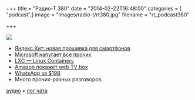 +++
title = "Радио-Т 380"
date = "2014-02-22T16:48:00"
categories = [ "podcast",]
image = "images/radio-t/rt380.jpg"
filename = "rt_podcast380"

+++

![](https://radio-t.com/images/radio-t/rt380.jpg)

* [Яндекс.Кит: новая прошивка для смартфонов](http://habrahabr.ru/company/yandex/blog/213103/)
* [Microsoft напугает все прочих](http://www.theverge.com/2014/2/21/5435152/windows-8-1-license-fees-cut-by-70-percent-rumor)
* [LXC — Linux Containers](http://linuxcontainers.org/news/)
* [Amazon покажет web TV box](http://venturebeat.com/2014/02/21/amazon-reportedly-planning-march-rollout-for-web-tv-box/)
* [WhatsApp за $19B](http://www.businessinsider.com/facebook-is-buying-whatsapp-2014-2)
* Много прочих-разных разговоров.

[аудио](https://cdn.radio-t.com/rt_podcast380.mp3) • [лог чата](http://chat.radio-t.com/logs/radio-t-380.html)
<audio src="https://cdn.radio-t.com/rt_podcast380.mp3" preload="none"></audio>
